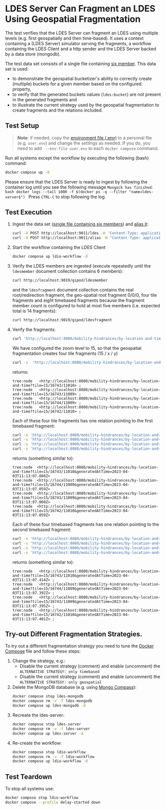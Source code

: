 # LDES Server Can Fragment an LDES Using Geospatial Fragmentation
The test verifies that the LDES Server can fragment an LDES using multiple levels (e.g. first geospatially and then time-based). It uses a context containing a (LDES Server) simulator serving the fragments, a workflow containing the LDES Client and a http sender and the LDES Server backed by a data store (mongodb).

The test data set consists of a single file containing [six member](./data/six-members.jsonld). This data set is used:
* to demonstrate the geospatial bucketizer's ability to correctly create (multiple) buckets for a given member based on the configured property,
* to verify that the generated buckets values (`ldes:bucket`) are not present in the generated fragments and
* to illustrate the current strategy used by the geospatial fragmentation to create fragments and the relations included.


## Test Setup
> **Note**: if needed, copy the [environment file (.env)](./.env) to a personal file (e.g. `user.env`) and change the settings as needed. If you do, you need to add ` --env-file user.env` to each `docker compose` command.

Run all systems except the workflow by executing the following (bash) command:
```bash
docker compose up -d
```
Please ensure that the LDES Server is ready to ingest by following the container log until you see the following message `Mongock has finished`:
    ```bash
    docker logs --tail 1000 -f $(docker ps -q --filter "name=ldes-server$")
    ```
Press `CTRL-C` to stop following the log.

## Test Execution
1. Ingest the data set ([single file containing six members](./data/six-members.jsonld)) and [alias it](./create-alias.json):
    ```bash
    curl -X POST http://localhost:9011/ldes -H 'Content-Type: application/ld+json' -d '@data/six-members.jsonld'
    curl -X POST http://localhost:9011/alias -H "Content-Type: application/json" -d '@data/create-alias.json'
    ```

2. Start the workflow containing the LDES Client
    ```bash
    docker compose up ldio-workflow -d
    ```

3. Verify the LDES members are ingested (execute repeatedly until the `ldesmember` document collection contains 6 members):
    ```bash
    curl http://localhost:9019/gipod/ldesmember
    ```
    and the `ldesfragment` document collection contains the real root/redirection fragment, the geo-spatial root fragment 0/0/0, four tile fragments and eight timebased fragments because the fragment member count is configured to hold at most five members (i.e. expected total is 14 fragments):
    ```bash
    curl http://localhost:9019/gipod/ldesfragment
    ```

4. Verify the fragments:
    ```bash
    curl 'http://localhost:8080/mobility-hindrances/by-location-and-time?tile=0/0/0'
    ```
    We have configured the zoom level to 15, so that the geospatial fragmentation creates four tile fragments (15 / x / y)
    ```bash
    curl -s  'http://localhost:8080/mobility-hindrances/by-location-and-time?tile=0/0/0' | grep "tile=15/"
    ```
    returns:
    ```
    tree:node   <http://localhost:8080/mobility-hindrances/by-location-and-time?tile=15/16743/11010> ;
    tree:node   <http://localhost:8080/mobility-hindrances/by-location-and-time?tile=15/16743/11009> ;
    tree:node   <http://localhost:8080/mobility-hindrances/by-location-and-time?tile=15/16744/11009> ;
    tree:node   <http://localhost:8080/mobility-hindrances/by-location-and-time?tile=15/16742/11010> ;
    ```
    Each of these four tile fragments has one relation pointing to the first timebased fragment:
    ```bash
    curl -s 'http://localhost:8080/mobility-hindrances/by-location-and-time?tile=15/16743/11010' | grep tree:node
    curl -s 'http://localhost:8080/mobility-hindrances/by-location-and-time?tile=15/16744/11009' | grep tree:node
    curl -s 'http://localhost:8080/mobility-hindrances/by-location-and-time?tile=15/16743/11009' | grep tree:node
    curl -s 'http://localhost:8080/mobility-hindrances/by-location-and-time?tile=15/16742/11010' | grep tree:node
    ```
    returns (something similar to):
    ```
    tree:node  <http://localhost:8080/mobility-hindrances/by-location-and-time?tile=15/16743/11010&generatedAtTime=2023-04-03T11:13:07.088Z>
    tree:node  <http://localhost:8080/mobility-hindrances/by-location-and-time?tile=15/16744/11009&generatedAtTime=2023-04-03T11:13:07.059Z>
    tree:node  <http://localhost:8080/mobility-hindrances/by-location-and-time?tile=15/16743/11009&generatedAtTime=2023-04-03T11:13:07.060Z>
    tree:node  <http://localhost:8080/mobility-hindrances/by-location-and-time?tile=15/16742/11010&generatedAtTime=2023-04-03T11:13:07.059Z>
    ```
    Each of these four timebased fragments has one relation pointing to the second timebased fragment:
    ```bash
    curl -s 'http://localhost:8080/mobility-hindrances/by-location-and-time?tile=15/16743/11010&generatedAtTime=2023-04-03T11:13:07.088Z' | grep tree:node
    curl -s 'http://localhost:8080/mobility-hindrances/by-location-and-time?tile=15/16744/11009&generatedAtTime=2023-04-03T11:13:07.059Z' | grep tree:node
    curl -s 'http://localhost:8080/mobility-hindrances/by-location-and-time?tile=15/16743/11009&generatedAtTime=2023-04-03T11:13:07.060Z' | grep tree:node
    curl -s 'http://localhost:8080/mobility-hindrances/by-location-and-time?tile=15/16742/11010&generatedAtTime=2023-04-03T11:13:07.059Z' | grep tree:node
    ```
    returns (something similar to):
    ```
    tree:node   <http://localhost:8080/mobility-hindrances/by-location-and-time?tile=15/16743/11010&generatedAtTime=2023-04-03T11:13:07.414Z> ;
    tree:node   <http://localhost:8080/mobility-hindrances/by-location-and-time?tile=15/16744/11009&generatedAtTime=2023-04-03T11:13:07.392Z> ;
    tree:node   <http://localhost:8080/mobility-hindrances/by-location-and-time?tile=15/16743/11009&generatedAtTime=2023-04-03T11:13:07.395Z> ;
    tree:node   <http://localhost:8080/mobility-hindrances/by-location-and-time?tile=15/16742/11010&generatedAtTime=2023-04-03T11:13:07.401Z> ;
    ```

## Try-out Different Fragmentation Strategies.
To try out a different fragmentation strategy you need to tune the [Docker Compose](./docker-compose.yml) file and follow these steps:
1. Change the strategy, e.g.:
   * Disable the current strategy (comment) and enable (uncomment) the `ALTERNATIVE STRATEGY: only timebased`
   * Disable the current strategy (comment) and enable (uncomment) the `ALTERNATIVE STRATEGY: only geospatial`
2. Delete the MongoDB database (e.g. using [Mongo Compass](https://www.mongodb.com/products/compass)):
    ```bash
    docker compose stop ldes-mongodb
    docker compose rm -v -f ldes-mongodb
    docker compose up ldes-mongodb -d   
    ``` 
3. Recreate the ldes-server:
    ```bash
    docker compose stop ldes-server
    docker compose rm -v -f ldes-server
    docker compose up ldes-server -d   
    ``` 
4. Re-create the workflow:
    ```bash
    docker compose stop ldio-workflow
    docker compose rm -v -f ldio-workflow
    docker compose up ldio-workflow -d   
    ```

## Test Teardown
To stop all systems use:
```bash
docker compose stop ldio-workflow
docker compose --profile delay-started down
```
